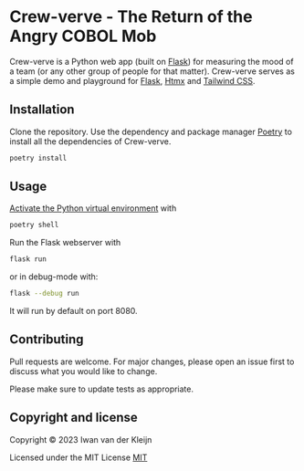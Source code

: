 # Crew-verve - The Return of the Angry COBOL Mob

Crew-verve is a Python web app (built on [Flask](https://flask.palletsprojects.com/)) for measuring the mood of a team (or any other group of people for that matter). 
Crew-verve serves as a simple demo and playground for [Flask](https://flask.palletsprojects.com/), [Htmx](https://htmx.org/) and [Tailwind CSS](https://tailwindcss.com/).

## Installation

Clone the repository. Use the dependency and package manager [Poetry](https://python-poetry.org/) to install all the dependencies of Crew-verve.

```bash
poetry install
```

## Usage
[Activate the Python virtual environment](https://python-poetry.org/docs/basic-usage/#activating-the-virtual-environment) with

```bash
poetry shell
```
Run the Flask webserver with

```bash
flask run
```

or in debug-mode with:

```bash
flask --debug run
```

It will run by default on port 8080.

## Contributing

Pull requests are welcome. For major changes, please open an issue first
to discuss what you would like to change.

Please make sure to update tests as appropriate.

## Copyright and license

Copyright © 2023 Iwan van der Kleijn

Licensed under the MIT License 
[MIT](https://choosealicense.com/licenses/mit/)